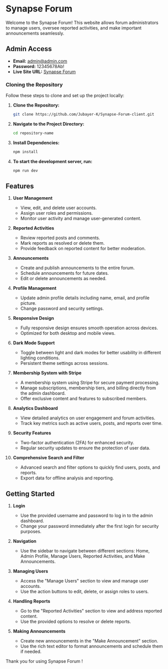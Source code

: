 # Synapse Forum 

Welcome to the Synapse Forum! This website allows forum administrators to manage users, oversee reported activities, and make important announcements seamlessly.

## Admin Access

- **Email:** admin@admin.com
- **Password:** 12345678Ab!
- **Live Site URL:** [Synapse Forum](https://twelfth-assignment-forum.web.app)


### Cloning the Repository

Follow these steps to clone and set up the project locally:

1. **Clone the Repository:**
   ```bash
   git clone https://github.com/Jubayer-K/Synapse-Forum-client.git


2. **Navigate to the Project Directory:**
   ```bash
   cd repository-name

3. **Install Dependencies:**
   ```bash
   npm install
   
3. **To start the development server, run:**
   ```bash
   npm run dev
   
## Features

1. **User Management**
   - View, edit, and delete user accounts.
   - Assign user roles and permissions.
   - Monitor user activity and manage user-generated content.

2. **Reported Activities**
   - Review reported posts and comments.
   - Mark reports as resolved or delete them.
   - Provide feedback on reported content for better moderation.

3. **Announcements**
   - Create and publish announcements to the entire forum.
   - Schedule announcements for future dates.
   - Edit or delete announcements as needed.

4. **Profile Management**
   - Update admin profile details including name, email, and profile picture.
   - Change password and security settings.

5. **Responsive Design**
   - Fully responsive design ensures smooth operation across devices.
   - Optimized for both desktop and mobile views.

6. **Dark Mode Support**
   - Toggle between light and dark modes for better usability in different lighting conditions.
   - Persistent theme settings across sessions.

7. **Membership System with Stripe**
    - A membership system using Stripe for secure payment processing.
    - Manage subscriptions, membership tiers, and billing directly from the admin dashboard.
    - Offer exclusive content and features to subscribed members.

8. **Analytics Dashboard**
   - View detailed analytics on user engagement and forum activities.
   - Track key metrics such as active users, posts, and reports over time.

9. **Security Features**
   - Two-factor authentication (2FA) for enhanced security.
   - Regular security updates to ensure the protection of user data.

10. **Comprehensive Search and Filter**
    - Advanced search and filter options to quickly find users, posts, and reports.
    - Export data for offline analysis and reporting.

## Getting Started

1. **Login**
   - Use the provided username and password to log in to the admin dashboard.
   - Change your password immediately after the first login for security purposes.

2. **Navigation**
   - Use the sidebar to navigate between different sections: Home, Admin Profile, Manage Users, Reported Activities, and Make Announcements.

3. **Managing Users**
   - Access the "Manage Users" section to view and manage user accounts.
   - Use the action buttons to edit, delete, or assign roles to users.

4. **Handling Reports**
   - Go to the "Reported Activities" section to view and address reported content.
   - Use the provided options to resolve or delete reports.

5. **Making Announcements**
   - Create new announcements in the "Make Announcement" section.
   - Use the rich text editor to format announcements and schedule them if needed.



Thank you for using Synapse Forum !
